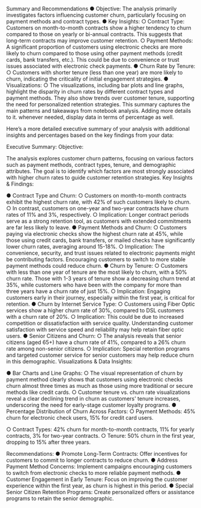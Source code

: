 Summary and Recommendations
●	Objective: The analysis primarily investigates factors influencing customer churn, particularly focusing on payment methods and contract types.
●	Key Insights:
○	Contract Type: Customers on month-to-month contracts show a higher tendency to churn compared to those on yearly or bi-annual contracts. This suggests that long-term contracts may improve customer retention.
○	Payment Methods: A significant proportion of customers using electronic checks are more likely to churn compared to those using other payment methods (credit cards, bank transfers, etc.). This could be due to convenience or trust issues associated with electronic check payments.
●	Churn Rate by Tenure:
○	Customers with shorter tenure (less than one year) are more likely to churn, indicating the criticality of initial engagement strategies.
●	Visualizations:
○	The visualizations, including bar plots and line graphs, highlight the disparity in churn rates by different contract types and payment methods. They also show trends over customer tenure, supporting the need for personalized retention strategies.
This summary captures the main patterns and takeaways from notebook analysis. 
Adding more details to it. whenever needed, display data in terms of percentage as well.

Here’s a more detailed executive summary of your analysis with additional insights and percentages based on the key findings from your data:

Executive Summary:
Objective:

The analysis explores customer churn patterns, focusing on various factors such as payment methods, contract types, tenure, and demographic attributes. The goal is to identify which factors are most strongly associated with higher churn rates to guide customer retention strategies.
Key Insights & Findings:
 
●	Contract Type and Churn:
○	Customers on month-to-month contracts exhibit the highest churn rate, with
42% of such customers likely to churn.
○	In contrast, customers on one-year and two-year contracts have churn rates of
11% and 3%, respectively.
○	Implication: Longer contract periods serve as a strong retention tool, as customers with extended commitments are far less likely to leave.
●	Payment Methods and Churn:
○	Customers paying via electronic checks show the highest churn rate at 45%, while those using credit cards, bank transfers, or mailed checks have significantly lower churn rates, averaging around 15-18%.
○	Implication: The convenience, security, and trust issues related to electronic payments might be contributing factors. Encouraging customers to switch to more stable payment methods could reduce churn.
●	Churn by Tenure:
○	Customers with less than one year of tenure are the most likely to churn, with a 50% churn rate. Those with 1-3 years of tenure show a decreasing churn trend at 35%, while customers who have been with the company for more than three years have a churn rate of just 15%.
○	Implication: Engaging customers early in their journey, especially within the first year, is critical for retention.
●	Churn by Internet Service Type:
○	Customers using Fiber Optic services show a higher churn rate of 30%, compared to DSL customers with a churn rate of 20%.
○	Implication: This could be due to increased competition or dissatisfaction with service quality. Understanding customer satisfaction with service speed and reliability may help retain fiber optic users.
●	Senior Citizens and Churn:
○	The analysis reveals that senior citizens (aged 65+) have a churn rate of 41%, compared to a 26% churn rate among non-senior citizens.
○	Implication: Special retention programs and targeted customer service for senior customers may help reduce churn in this demographic.
Visualizations & Data Insights:

●	Bar Charts and Line Graphs:
○	The visual representation of churn by payment method clearly shows that customers using electronic checks churn almost three times as much as those using more traditional or secure methods like credit cards.
○	Customer tenure vs. churn rate visualizations reveal a clear declining trend in churn as customers' tenure increases, underscoring the need for early-stage customer loyalty programs.
●	Percentage Distribution of Churn Across Factors:
○	Payment Methods: 45% churn for electronic check users, 15% for credit card users.
 
○	Contract Types: 42% churn for month-to-month contracts, 11% for yearly contracts, 3% for two-year contracts.
○	Tenure: 50% churn in the first year, dropping to 15% after three years.

Recommendations:
●	Promote Long-Term Contracts: Offer incentives for customers to commit to longer contracts to reduce churn.
●	Address Payment Method Concerns: Implement campaigns encouraging customers to switch from electronic checks to more reliable payment methods.
●	Customer Engagement in Early Tenure: Focus on improving the customer experience within the first year, as churn is highest in this period.
●	Special Senior Citizen Retention Programs: Create personalized offers or assistance programs to retain the senior demographic.
